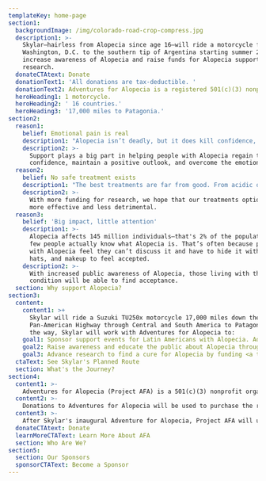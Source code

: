 ```yaml
---
templateKey: home-page
section1:
  backgroundImage: /img/colorado-road-crop-compress.jpg
  description1: >-
    Skylar—hairless from Alopecia since age 16—will ride a motorcycle from
    Washington, D.C. to the southern tip of Argentina starting summer 2019 to
    increase awareness of Alopecia and raise funds for Alopecia support and
    research.
  donateCTAtext: Donate
  donationText1: 'All donations are tax-deductible. '
  donationText2: Adventures for Alopecia is a registered 501(c)(3) nonprofit organization.
  heroHeading1: 1 motorcycle.
  heroHeading2: ' 16 countries.'
  heroHeading3: '17,000 miles to Patagonia.'
section2:
  reason1:
    belief: Emotional pain is real
    description1: "Alopecia isn’t deadly, but it does kill confidence, perceived identity, and emotional well-being — especially for children and young adults. It can appear at any age and affects all races and sexes."
    description2: >-
      Support plays a big part in helping people with Alopecia regain their
      confidence, maintain a positive outlook, and overcome the emotional pain caused by this autoimmune disease.
  reason2:
    belief: No safe treatment exists
    description1: "The best treatments are far from good. From acidic ointments to powerful pills that affect the immune system to steroidal injections, current treatment options often bring serious side effects and are rarely effective."
    description2: >-
      With more funding for research, we hope that our treatments options become
      more effective and less detrimental. 
  reason3:
    belief: 'Big impact, little attention'
    description1: >-
      Alopecia affects 145 million individuals—that's 2% of the population! But very
      few people actually know what Alopecia is. That’s often because people
      with Alopecia feel they can’t discuss it and have to hide it with wigs,
      hats, and makeup to feel accepted. 
    description2: >-
      With increased public awareness of Alopecia, those living with the
      condition will be able to find acceptance.
  section: Why support Alopecia?
section3:
  content:
    content1: >+
      Skylar will ride a Suzuki TU250x motorcycle 17,000 miles down the
      Pan-American Highway through Central and South America to Patagonia. Along
      the way, Skylar will work with Adventures for Alopecia to:
    goal1: Sponsor support events for Latin Americans with Alopecia. Adventures for Alopecia will work with existing <a target="_blank" href="https://www.naaf.org">NAAF</a> and <a target="_blank" href="https://childrensalopeciaproject.org">CAP</a> Central and South American partners where possible, and foster the creation of new groups where needed. We aim to create sustainable support communities and as such, will be funding support group events for a one year duration. 
    goal2: Raise awareness and educate the public about Alopecia through social media, word of mouth, press, and more.
    goal3: Advance research to find a cure for Alopecia by funding <a target="_blank" href="https://www.naaf.org/research">NAAF's Treatment Development Program</a>.
  ctaText: See Skylar's Planned Route
  section: What's the Journey?
section4:
  content1: >-
    Adventures for Alopecia (Project AFA) is a 501(c)(3) nonprofit organization that sponsors support groups for people with Alopecia, educates the public on Alopecia, and advances treatment research. 
  content2: >-
    Donations to Adventures for Alopecia will be used to purchase the resources necessary to sponsor sustainable support group events, help maximize awareness of the disease, and fund advances in Alopecia research through <a target="_blank" href="https://www.naaf.org/research">NAAF's Treatment Development Program</a>.
  content3: >-
    After Skylar's inaugural Adventure for Alopecia, Project AFA will use donations to sponsor adventures for other Alopecians to regain their confidence through adventure and travel.
  donateCTAtext: Donate
  learnMoreCTAText: Learn More About AFA
  section: Who Are We?
section5:
  section: Our Sponsors
  sponsorCTAText: Become a Sponsor
---
```


